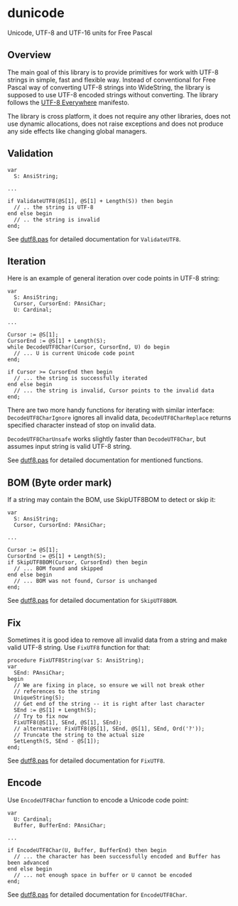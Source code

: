 # dunicode
Unicode, UTF-8 and UTF-16 units for Free Pascal

## Overview

The main goal of this library is to provide primitives for work with UTF-8 strings in simple, fast and flexible way. Instead of conventional for Free Pascal way of converting UTF-8 strings into WideString, the library is supposed to use UTF-8 encoded strings without converting. The library follows the [UTF-8 Everywhere](http://utf8everywhere.org/) manifesto.

The library is cross platform, it does not require any other libraries, does not use dynamic allocations, does not raise exceptions and does not produce any side effects like changing global managers.

## Validation

```
var
  S: AnsiString;

...

if ValidateUTF8(@S[1], @S[1] + Length(S)) then begin
  // .. the string is UTF-8
end else begin
  // .. the string is invalid
end;
```

See [dutf8.pas](dutf8.pas) for detailed documentation for `ValidateUTF8`.

## Iteration

Here is an example of general iteration over code points in UTF-8 string:

```
var
  S: AnsiString;
  Cursor, CursorEnd: PAnsiChar;
  U: Cardinal;

...
 
Cursor := @S[1];
CursorEnd := @S[1] + Length(S);
while DecodeUTF8Char(Cursor, CursorEnd, U) do begin
  // ... U is current Unicode code point
end;

if Cursor >= CursorEnd then begin
  // ... the string is successfully iterated
end else begin
  // ... the string is invalid, Cursor points to the invalid data
end;
```

There are two more handy functions for iterating with similar interface: `DecodeUTF8CharIgnore` ignores all invalid data, `DecodeUTF8CharReplace` returns specified character instead of stop on invalid data.

`DecodeUTF8CharUnsafe` works slightly faster than `DecodeUTF8Char`, but assumes input string is valid UTF-8 string.

See [dutf8.pas](dutf8.pas) for detailed documentation for mentioned functions.

## BOM (Byte order mark)

If a string may contain the BOM, use SkipUTF8BOM to detect or skip it:

```
var
  S: AnsiString;
  Cursor, CursorEnd: PAnsiChar;

...

Cursor := @S[1];
CursorEnd := @S[1] + Length(S);
if SkipUTF8BOM(Cursor, CursorEnd) then begin
  // ... BOM found and skipped
end else begin
  // ... BOM was not found, Cursor is unchanged
end;
```

See [dutf8.pas](dutf8.pas) for detailed documentation for `SkipUTF8BOM`.

## Fix

Sometimes it is good idea to remove all invalid data from a string and make valid UTF-8 string. Use `FixUTF8` function for that:

```
procedure FixUTF8String(var S: AnsiString);
var
  SEnd: PAnsiChar;
begin
  // We are fixing in place, so ensure we will not break other
  // references to the string
  UniqueString(S);
  // Get end of the string -- it is right after last character
  SEnd := @S[1] + Length(S);
  // Try to fix now
  FixUTF8(@S[1], SEnd, @S[1], SEnd);
  // alternative: FixUTF8(@S[1], SEnd, @S[1], SEnd, Ord('?'));
  // Truncate the string to the actual size
  SetLength(S, SEnd - @S[1]);
end;
```

See [dutf8.pas](dutf8.pas) for detailed documentation for `FixUTF8`.

## Encode

Use `EncodeUTF8Char` function to encode a Unicode code point:

```
var
  U: Cardinal;
  Buffer, BufferEnd: PAnsiChar;

...

if EncodeUTF8Char(U, Buffer, BufferEnd) then begin
  // ... the character has been successfully encoded and Buffer has been advanced 
end else begin
  // ... not enough space in buffer or U cannot be encoded
end;
```

See [dutf8.pas](dutf8.pas) for detailed documentation for `EncodeUTF8Char`.
